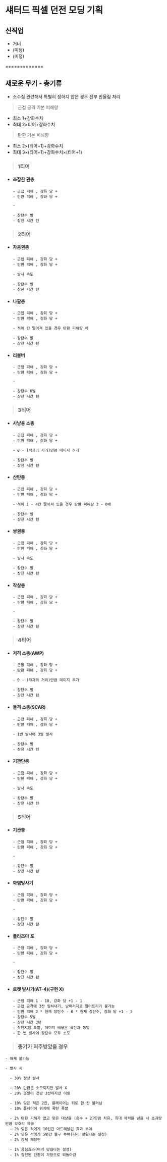 # 섀터드 픽셀 던전 모딩 기획
## 신직업
* 거너
* (미정)
* (미정)

=============

## 새로운 무기 - 총기류

* 소수점 관련해서 특별히 정하지 않은 경우 전부 반올림 처리
> 근접 공격 기본 피해량

  - 최소 1+강화수치
  - 최대 2×티어+강화수치

> 탄환 기본 피해량

   - 최소 2×(티어+1)+강화수치
   - 최대 3×(티어+1)+강화수치×(티어+1)

>### 1티어

* #### 조잡한 권총

      - 근접 피해 , 강화 당 +
      - 탄환 피해 , 강화 당 +

      -

      - 장탄수 발
      - 장전 시간 턴

>### 2티어

* #### 자동권총

      - 근접 피해 , 강화 당 +
      - 탄환 피해 , 강화 당 +

      - 발사 속도

      - 장탄수 발
      - 장전 시간 턴

* #### 나팔총

      - 근접 피해 , 강화 당 +
      - 탄환 피해 , 강화 당 +

      - 적이 칸 떨어져 있을 경우 탄환 피해량 배

      - 장탄수 발
      - 장전 시간 턴

* #### 리볼버

      - 근접 피해 , 강화 당 +
      - 탄환 피해 , 강화 당 +

      - 

      - 장탄수 6발
      - 장전 시간 턴



>### 3티어

* #### 사냥용 소총

      - 근접 피해 , 강화 당 +
      - 탄환 피해 , 강화 당 +

      - 0 - (적과의 거리)만큼 데미지 추가

      - 장탄수 발
      - 장전 시간 턴


* #### 산탄총
       
      - 근접 피해 , 강화 당 +
      - 탄환 피해 , 강화 당 +

      - 적이 1 - 4칸 떨어져 있을 경우 탄환 피해량 3 - 0배

      - 장탄수 발
      - 장전 시간 턴

* #### 쌍권총

      - 근접 피해 , 강화 당 +
      - 탄환 피해 , 강화 당 +

      - 발사 속도

      - 장탄수 발
      - 장전 시간 턴

* #### 작살총

      - 근접 피해 , 강화 당 +
      - 탄환 피해 , 강화 당 +

      - 

      - 장탄수 발
      - 장전 시간 턴

>### 4티어

* #### 저격 소총(AWP)

      - 근접 피해 , 강화 당 +
      - 탄환 피해 , 강화 당 +

      - 0 - (적과의 거리)만큼 데미지 추가
      
      - 장탄수 발
      - 장전 시간 턴

* #### 돌격 소총(SCAR)

      - 근접 피해 , 강화 당 +
      - 탄환 피해 , 강화 당 +

      - 1번 발사에 3발 발사
      
      - 장탄수 발
      - 장전 시간 턴

* #### 기관단총

      - 근접 피해 , 강화 당 +
      - 탄환 피해 , 강화 당 +

      - 발사 속도
      
      - 장탄수 발
      - 장전 시간 턴

>### 5티어

* #### 기관총

      - 근접 피해 , 강화 당 +
      - 탄환 피해 , 강화 당 +

      - 
      
      - 장탄수 발
      - 장전 시간 턴

* #### 화염방사기

      - 근접 피해 , 강화 당 +
      - 탄환 피해 , 강화 당 +

      - 
      
      - 장탄수 발
      - 장전 시간 턴

* #### 플라즈마 포

      - 근접 피해 , 강화 당 +
      - 탄환 피해 , 강화 당 +

      - 
      
      - 장탄수 발
      - 장전 시간 턴

* #### 로켓 발사기(AT-4)(구현 X)

      - 근접 피해 1 - 10, 강화 당 +1 - 1
      - 근접 공격에 3칸 밀쳐내기, 낭떠러지로 떨어뜨리기 불가능
      - 탄환 피해 2 * 현재 장탄수 - 6 * 현재 장탄수, 강화 당 +1 - 2
      - 장탄수 5발
      - 장전 시간 3턴
      - 착탄지점 폭발, 데미지 배율은 폭탄과 동일
      - 한 번 발사에 장탄수 모두 소모

>### 총기가 저주받았을 경우

    - 해제 불가능

    - 발사 시 

      - 30% 정상 발사

      - 20% 탄환은 소모되지만 발사 X
      - 20% 총알이 전방 3칸까지만 이동

      - 10% 맞은 적은 2칸, 플레이어는 뒤로 한 칸 물러남
      - 10% 플레이어 위치에 폭탄 폭발

      - 2% 탄환 피해가 없고 맞은 대상을 (층수 + 2)만큼 치유, 최대 체력을 넘을 시 초과량만큼 보호막 제공
      - 2% 맞은 적에게 10턴간 아드레날린 효과 부여
      - 2% 맞은 적에게 5턴간 불구 부여(다리 맞췄다는 설정)
      - 2% 강제 재장전

      - 1% 음침효과(머리 맞췄다는 설정)
      - 1% 장전된 탄환이 가방으로 되돌아감